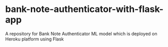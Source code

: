# bank-note-authenticator-with-flask-app
A repository for Bank Note Authenticator ML model which is deployed on Heroku platform using Flask 
